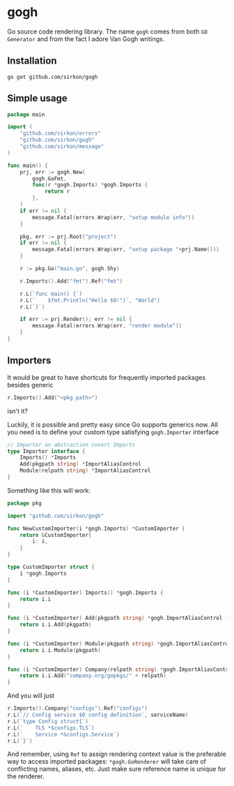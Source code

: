 # gogh

Go source code rendering library. The name `gogh` comes from both `GO Generator` and from the fact I adore Van Gogh 
writings.

## Installation

```shell script
go get github.com/sirkon/gogh
```

## Simple usage

```go
package main

import (
    "github.com/sirkon/errors"
    "github.com/sirkon/gogh"
    "github.com/sirkon/message"
)

func main() {
    prj, err := gogh.New(
        gogh.GoFmt,
        func(r *gogh.Imports) *gogh.Imports {
            return r
        },
    )
    if err != nil {
        message.Fatal(errors.Wrap(err, "setup module info"))
    }

    pkg, err := prj.Root("project")
    if err != nil {
        message.Fatal(errors.Wrap(err, "setup package "+prj.Name()))
    }

    r := pkg.Go("main.go", gogh.Shy)

    r.Imports().Add("fmt").Ref("fmt")

    r.L(`func main() {`)
    r.L(`    $fmt.Println("Hello $0!")`, "World")
    r.L(`}`)

    if err := prj.Render(); err != nil {
        message.Fatal(errors.Wrap(err, "render module"))
    }
}
```

## Importers

It would be great to have shortcuts for frequently imported packages besides generic

```go
r.Imports().Add("<pkg path>")
```

isn't it?

Luckily, it is possible and pretty easy since Go supports generics now. All you need is to define your custom type
satisfying `gogh.Importer` interface

```go
// Importer an abstraction covert Imports
type Importer interface {
	Imports() *Imports
	Add(pkgpath string) *ImportAliasControl
	Module(relpath string) *ImportAliasControl
}
```

Something like this will work:

```go
package pkg

import "github.com/sirkon/gogh"

func NewCustomImporter(i *gogh.Imports) *CustomImporter {
    return &CustomImporter{
        i: i,
    }
}

type CustomImporter struct {
    i *gogh.Imports
}

func (i *CustomImporter) Imports() *gogh.Imports {
    return i.i
}

func (i *CustomImporter) Add(pkgpath string) *gogh.ImportAliasControl {
    return i.i.Add(pkgpath)
}

func (i *CustomImporter) Module(pkgpath string) *gogh.ImportAliasControl {
    return i.i.Module(pkgpath)
}

func (i *CustomImporter) Company(relpath string) *gogh.ImportAliasControl {
    return i.i.Add("company.org/gopkgs/" + relpath)
}
```

And you will just

```go
r.Imports().Company("configs").Ref("configs")
r.L(`// Config service $0 config definition`, serviceName)
r.L(`type Config struct{`)
r.L(`    TLS *$configs.TLS`)
r.L(`    Service *&configs.Service`)
r.L(`}`)
```

And remember, using `Ref` to assign rendering context value is the preferable way to access imported packages:
`*gogh.GoRenderer` will take care of conflicting names, aliases, etc. Just make sure reference name is unique for the
renderer.

